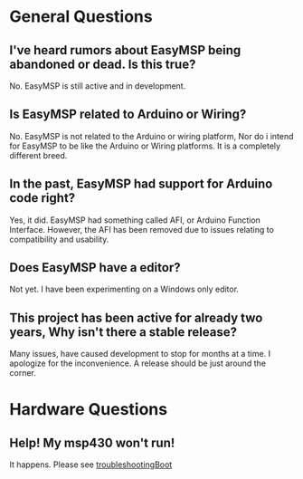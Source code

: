 

# General Questions #

## I've heard rumors about EasyMSP being abandoned or dead. Is this true? ##

No. EasyMSP is still active and in development.

## Is EasyMSP related to Arduino or Wiring? ##

No. EasyMSP is not related to the Arduino or wiring platform, Nor do i intend for EasyMSP to be like the Arduino or Wiring platforms. It is a completely different breed.

## In the past, EasyMSP had support for Arduino code right? ##

Yes, it did. EasyMSP had something called AFI, or Arduino Function Interface. However, the AFI has been removed due to issues relating to compatibility and usability.

## Does EasyMSP have a editor? ##

Not yet. I have been experimenting on a Windows only editor.

## This project has been active for already two years, Why isn't there a stable release? ##

Many issues, have caused development to stop for months at a time. I apologize for the inconvenience. A release should be just around the corner.

# Hardware Questions #

## Help! My msp430 won't run! ##

It happens. Please see [troubleshootingBoot](troubleshootingBoot.md)